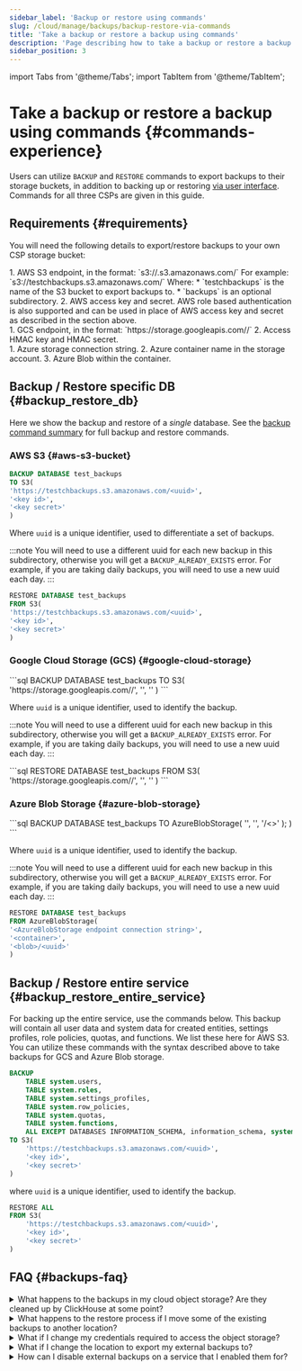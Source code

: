 ```yaml
---
sidebar_label: 'Backup or restore using commands'
slug: /cloud/manage/backups/backup-restore-via-commands
title: 'Take a backup or restore a backup using commands'
description: 'Page describing how to take a backup or restore a backup with your own bucket using commands'
sidebar_position: 3
---
```


import Tabs from '@theme/Tabs';
import TabItem from '@theme/TabItem';

# Take a backup or restore a backup using commands {#commands-experience}

Users can utilize `BACKUP` and `RESTORE` commands to export backups to their storage buckets,
in addition to backing up or restoring [via user interface](/cloud/manage/backups/backup-restore-via-ui).
Commands for all three CSPs are given in this guide.

## Requirements {#requirements}

You will need the following details to export/restore backups to your own CSP storage bucket:

<Tabs>
  <TabItem value="AWS" label="AWS" default>
    1. AWS S3 endpoint, in the format: `s3://<bucket_name>.s3.amazonaws.com/<optional_directory>`
       For example: `s3://testchbackups.s3.amazonaws.com/`
       Where:
         * `testchbackups` is the name of the S3 bucket to export backups to.
         * `backups` is an optional subdirectory.
    2. AWS access key and secret. AWS role based authentication is also supported and can be used in place of AWS access key and secret as described in the section above.
    <br/>
  </TabItem>
  <TabItem value="GCP" label="GCP">
   1.  GCS endpoint, in the format: `https://storage.googleapis.com/<bucket_name>/`
   2. Access HMAC key and HMAC secret.
   <br/>
  </TabItem>
  <TabItem value="Azure" label="Azure">
    1. Azure storage connection string.
    2. Azure container name in the storage account.
    3. Azure Blob within the container.
    <br/>
  </TabItem>
</Tabs>

## Backup / Restore specific DB {#backup_restore_db}

Here we show the backup and restore of a *single* database.
See the [backup command summary](/operations/backup#command-summary) for full backup and restore commands.

### AWS S3 {#aws-s3-bucket}

<Tabs>
  <TabItem value="Backup" label="BACKUP" default>

```sql
BACKUP DATABASE test_backups 
TO S3(
'https://testchbackups.s3.amazonaws.com/<uuid>',
'<key id>',
'<key secret>'
)
```

Where `uuid` is a unique identifier, used to differentiate a set of backups.

:::note
You will need to use a different uuid for each new backup in this subdirectory, otherwise you will get a `BACKUP_ALREADY_EXISTS` error.
For example, if you are taking daily backups, you will need to use a new uuid each day.
:::
  </TabItem>
  <TabItem value="Restore" label="RESTORE" default>

```sql
RESTORE DATABASE test_backups
FROM S3(
'https://testchbackups.s3.amazonaws.com/<uuid>',
'<key id>',
'<key secret>'
)
```
  </TabItem>
</Tabs>

### Google Cloud Storage (GCS) {#google-cloud-storage}

<Tabs>
  <TabItem value="Backup" label="BACKUP" default>
```sql
BACKUP DATABASE test_backups 
TO S3(
'https://storage.googleapis.com/<bucket>/<uuid>',
'<hmac-key>',
'<hmac-secret>'
)
```

Where `uuid` is a unique identifier, used to identify the backup.

:::note
You will need to use a different uuid for each new backup in this subdirectory, otherwise you will get a `BACKUP_ALREADY_EXISTS` error.
For example, if you are taking daily backups, you will need to use a new uuid each day.
:::

  </TabItem>
  <TabItem value="Restore" label="RESTORE" default>
```sql
RESTORE DATABASE test_backups
FROM S3(
'https://storage.googleapis.com/<bucket>/<uuid>',
'<hmac-key>',
'<hmac-secret>'
)
```
  </TabItem>
</Tabs>

### Azure Blob Storage {#azure-blob-storage}

<Tabs>
  <TabItem value="Backup" label="BACKUP" default>
```sql
BACKUP DATABASE test_backups 
TO AzureBlobStorage(
'<AzureBlobStorage endpoint connection string>',
'<container>',
'<blob>/<>'
);
)
```

Where `uuid` is a unique identifier, used to identify the backup.

:::note
You will need to use a different uuid for each new backup in this subdirectory, otherwise you will get a `BACKUP_ALREADY_EXISTS` error.
For example, if you are taking daily backups, you will need to use a new uuid each day.
:::
</TabItem>
<TabItem value="Restore" label="RESTORE" default>
```sql
RESTORE DATABASE test_backups
FROM AzureBlobStorage(
'<AzureBlobStorage endpoint connection string>',
'<container>',
'<blob>/<uuid>'
)
```
  </TabItem>
</Tabs>

## Backup / Restore entire service {#backup_restore_entire_service}

For backing up the entire service, use the commands below.
This backup will contain all user data and system data for created entities, settings profiles, role policies, quotas, and functions.
We list these here for AWS S3.
You can utilize these commands with the syntax described above to take backups for GCS and Azure Blob storage.

<Tabs>
<TabItem value="Backup" label="BACKUP" default>

```sql
BACKUP 
    TABLE system.users,
    TABLE system.roles,
    TABLE system.settings_profiles,
    TABLE system.row_policies,
    TABLE system.quotas,
    TABLE system.functions,
    ALL EXCEPT DATABASES INFORMATION_SCHEMA, information_schema, system
TO S3(
    'https://testchbackups.s3.amazonaws.com/<uuid>',
    '<key id>',
    '<key secret>'
)
```

where `uuid` is a unique identifier, used to identify the backup.

</TabItem>
<TabItem value="Restore" label="RESTORE" default>

```sql
RESTORE ALL
FROM S3(
    'https://testchbackups.s3.amazonaws.com/<uuid>',
    '<key id>',
    '<key secret>'
)
```
</TabItem>
</Tabs>

## FAQ {#backups-faq}

<details>
<summary>What happens to the backups in my cloud object storage? Are they cleaned up by ClickHouse at some point?</summary>

We provide you the ability to export backups to your bucket, however, we do not clean up or delete any of the backups once written. You are responsible for managing the lifecycle of the backups in your bucket, including deleting, or archiving as needed, or moving to cheaper storage to optimize overall cost.

</details>

<details>
<summary>What happens to the restore process if I move some of the existing backups to another location?</summary>

If any backups are moved to another location, the restore command will need to be updated to reference the new location where the backups are stored.

</details>

<details>
<summary>What if I change my credentials required to access the object storage?</summary>

You will need to update the changed credentials in the UI, for backups to start happening successfully again.

</details>

<details>
<summary>What if I change the location to export my external backups to?</summary>

You will need to update the new location in the UI, and backups will start happening to the new location. The old backups will stay in the original location.

</details>

<details>
<summary>How can I disable external backups on a service that I enabled them for?</summary>

To disable external backups for a service, go to the service setting screen, and click on Change external backup. In the subsequent screen, click on Remove setup to disable external backups for the service.

</details>
